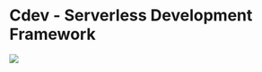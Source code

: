# Cdev - Serverless Development Framework
[![](https://cdevframework.io/images/github_banner.png)](https://cdevframework.io)



